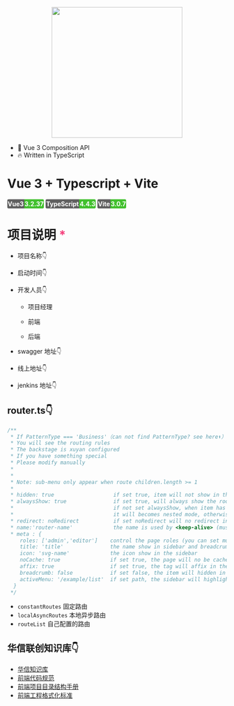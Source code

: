 <p align="center">
  <a href="http://hxgis.com/">
    <img width="300px" src="https://hxgit.hxgis.com/uploads/-/system/appearance/header_logo/1/logo.png">
  </a>
</p>

- 💪 Vue 3 Composition API
- 🔥 Written in TypeScript

# Vue 3 + Typescript + Vite

<span style="display: inline-block;padding: 2px 1px; border-radius: 3px 0 0 3px; color: #fff; background: #606060; font-weight: bold">Vue3</span><span></span><span style="display: inline-block;padding: 2px 1px; border-radius: 0 3px 3px 0; color: #fff; background: #42c02e; font-weight: bold">3.2.37</span><span></span>
<span style="display: inline-block;padding: 2px 1px; border-radius: 3px 0 0 3px; color: #fff; background: #606060; font-weight: bold">TypeScript</span><span></span><span style="display: inline-block;padding: 2px 1px; border-radius: 0 3px 3px 0; color: #fff; background: #42c02e; font-weight: bold">4.4.3</span><span></span>
<span style="display: inline-block;padding: 2px 1px; border-radius: 3px 0 0 3px; color: #fff; background: #606060; font-weight: bold">Vite</span><span></span><span style="display: inline-block;padding: 2px 1px; border-radius: 0 3px 3px 0; color: #fff; background: #42c02e; font-weight: bold">3.0.7</span><span></span>

# 项目说明 <span style="color: #F43D7A">*</span>

- 项目名称👇


- 启动时间👇


- 开发人员👇

    - 项目经理

    - 前端

    - 后端


- swagger 地址👇


- 线上地址👇


- jenkins 地址👇


## router.ts👇

```typescript
/**
 * If PatternType === 'Business'（can not find PatternType? see here⬆️）
 * You will see the routing rules
 * The backstage is xuyan configured
 * If you have something special
 * Please modify manually
 * 
 * 
 * Note: sub-menu only appear when route children.length >= 1
 *
 * hidden: true                   if set true, item will not show in the sidebar(default is false)
 * alwaysShow: true               if set true, will always show the root menu
 *                                if not set alwaysShow, when item has more than one children route,
 *                                it will becomes nested mode, otherwise not show the root menu
 * redirect: noRedirect           if set noRedirect will no redirect in the breadcrumb
 * name:'router-name'             the name is used by <keep-alive> (must set!!!)
 * meta : {
    roles: ['admin','editor']    control the page roles (you can set multiple roles)
    title: 'title'               the name show in sidebar and breadcrumb (recommend set)
    icon: 'svg-name'             the icon show in the sidebar
    noCache: true                if set true, the page will no be cached(default is false)
    affix: true                  if set true, the tag will affix in the tags-view
    breadcrumb: false            if set false, the item will hidden in breadcrumb(default is true)
    activeMenu: '/example/list'  if set path, the sidebar will highlight the path you set
  }
 */
```
- `constantRoutes` 固定路由
- `localAsyncRoutes` 本地异步路由
- `routeList` 自己配置的路由


## 华信联创知识库👇

- [华信知识库](http://wiki.hxgis.com/)
- [前端代码规范](http://wiki.hxgis.com/zh/public/docs/web-development-guide)
- [前端项目目录结构手册](http://wiki.hxgis.com/zh/public/docs/%E5%89%8D%E7%AB%AF%E9%A1%B9%E7%9B%AE%E7%9B%AE%E5%BD%95%E7%BB%93%E6%9E%84%E8%AF%B4%E6%98%8E)
- [前端工程格式化标准](http://wiki.hxgis.com/zh/public/docs/front)
